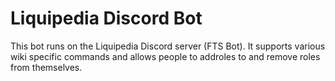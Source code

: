 # Liquipedia Discord Bot
This bot runs on the Liquipedia Discord server (FTS Bot). It supports various wiki specific commands and allows people to addroles to and remove roles from themselves.
